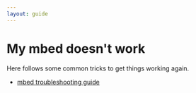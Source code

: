 ```yaml
---
layout: guide
---
```


# My mbed doesn't work

Here follows some common tricks to get things working again.

- [mbed troubleshooting guide](https://developer.mbed.org/cookbook/deadmbed)
